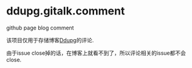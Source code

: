 # ddupg.gitalk.comment
github page blog comment

该项目仅用于存储博客[Ddupg](http://ddupg.github.io)的评论.

由于issue close掉的话，在博客上就看不到了，所以评论相关的issue都不会close.
